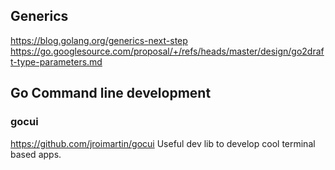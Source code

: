 ## Generics
https://blog.golang.org/generics-next-step
https://go.googlesource.com/proposal/+/refs/heads/master/design/go2draft-type-parameters.md

## Go Command line development
### gocui
https://github.com/jroimartin/gocui
Useful dev lib to develop cool terminal based apps.

